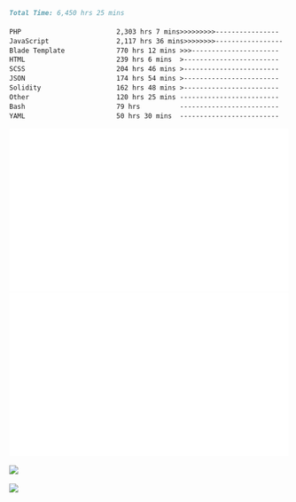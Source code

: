 <!--START_SECTION:waka-->

```markdown
Total Time: 6,450 hrs 25 mins

PHP                        2,303 hrs 7 mins>>>>>>>>>----------------   35.05 %
JavaScript                 2,117 hrs 36 mins>>>>>>>>-----------------   32.23 %
Blade Template             770 hrs 12 mins >>>----------------------   11.72 %
HTML                       239 hrs 6 mins  >------------------------   03.64 %
SCSS                       204 hrs 46 mins >------------------------   03.12 %
JSON                       174 hrs 54 mins >------------------------   02.66 %
Solidity                   162 hrs 48 mins >------------------------   02.48 %
Other                      120 hrs 25 mins -------------------------   01.83 %
Bash                       79 hrs          -------------------------   01.20 %
YAML                       50 hrs 30 mins  -------------------------   00.77 %
```

<!--END_SECTION:waka-->

![](https://raw.githubusercontent.com/DrMaxis/github-stats-transparent/output/generated/overview.svg)
![](https://raw.githubusercontent.com/DrMaxis/github-stats-transparent/output/generated/languages.svg)

![](https://git-readme-stats-drmaxis-projects.vercel.app/api?username=drmaxis&show_icons=true&theme=outrun&count_private=true&show=reviews,discussions_started,discussions_answered,prs_merged,prs_merged_percentage&custom_title=2024%20Github%20Rank)
 
<a href="https://count.getloli.com/"><img src="https://count.getloli.com/get/@:maxis-the-alchemist?theme=rule34"></a>
<!-- https://count.getloli.com/get/@alchemist?theme=rule34 -->
<br>
